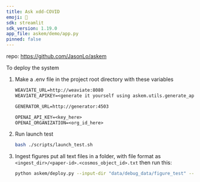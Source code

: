 ```yaml
---
title: Ask xdd-COVID
emoji: 📑
sdk: streamlit
sdk_version: 1.19.0
app_file: askem/demo/app.py
pinned: false
---
```


repo: <https://github.com/JasonLo/askem>

To deploy the system

1. Make a .env file in the project root directory with these variables

    ```txt
    WEAVIATE_URL=http://weaviate:8080
    WEAVIATE_APIKEY=<generate it yourself using askem.utils.generate_api_key>

    GENERATOR_URL=http://generator:4503

    OPENAI_API_KEY=<key_here>
    OPENAI_ORGANIZATION=<org_id_here>

    ```

1. Run launch test

    ```sh
    bash ./scripts/launch_test.sh
    ```

1. Ingest figures
    put all text files in a folder, with file format as `<ingest_dir>/<paper-id>.<cosmos_object_id>.txt`
    then run this:

    ```sh
    python askem/deploy.py --input-dir "data/debug_data/figure_test" --topic "covid-19" --doc-type "figure" --weaviate-url "url_to_weaviate"
    ```
